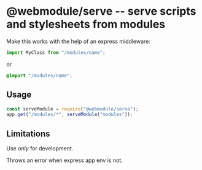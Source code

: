 @webmodule/serve -- serve scripts and stylesheets from modules
==============================================================

Make this works with the help of an express middleware:

```js
import MyClass from "/modules/name";
```

or

```css
@import "/modules/name";
```

Usage
-----

```js
const serveModule = require("@webmodule/serve");
app.get("/modules/*", serveModule("modules"));
```

Limitations
-----------

Use *only* for development.

Throws an error when express app env is not.
